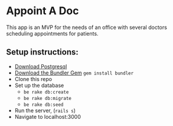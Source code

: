 # Appoint A Doc


This app is an MVP for the needs of an office with several doctors scheduling appointments for patients.


## Setup instructions:

* [Download Postgresql](https://www.postgresql.org/download/)
* [Download the Bundler Gem](https://rubygems.org/gems/bundler/versions/1.11.2) `gem install bundler`
* Clone this repo
* Set up the database
	* `be rake db:create`
	* `be rake db:migrate`
	* `be rake db:seed`
* Run the server, (`rails s`)
* Navigate to localhost:3000


